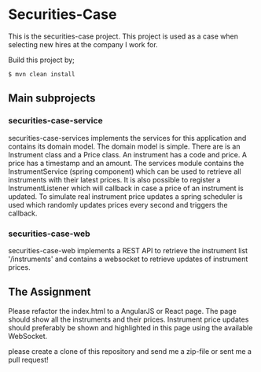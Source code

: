 # Securities-Case

This is the securities-case project. This project is used as a case when selecting new hires at the company I work for.

Build this project by;

    $ mvn clean install

## Main subprojects

### securities-case-service

securities-case-services implements the services for this application and contains its domain model.
The domain model is simple. There are is an Instrument class and a Price class. An instrument has a code and price.
A price has a timestamp and an amount. The services module contains the InstrumentService (spring component) which can be used to retrieve all instruments with their latest prices. It is also possible to register a InstrumentListener which will callback in case a price of an instrument is updated.
To simulate real instrument price updates a spring scheduler is used which randomly updates prices every second and triggers the callback.


### securities-case-web

securities-case-web implements a REST API to retrieve the instrument list '/instruments' and contains a websocket to retrieve updates of instrument prices.

## The Assignment

Please refactor the index.html to a AngularJS or React page. The page should show all the instruments and their prices.
Instrument price updates should preferably be shown and highlighted in this page using the available WebSocket.

please create a clone of this repository and send me a zip-file or sent me a pull request!
